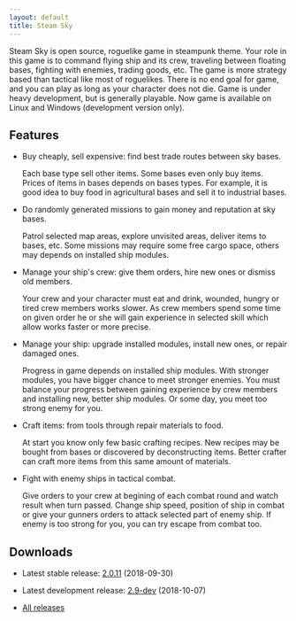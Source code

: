 ```yaml
---
layout: default
title: Steam Sky
---
```

Steam Sky is open source, roguelike game in steampunk theme. Your role in this
game is to command flying ship and its crew, traveling between floating bases,
fighting with enemies, trading goods, etc. The game is more strategy based
than tactical like most of roguelikes. There is no end goal for game, and you
can play as long as your character does not die. Game is under heavy
development, but is generally playable. Now game is available on Linux and
Windows (development version only).

## Features
- Buy cheaply, sell expensive: find best trade routes between sky bases.

    Each base type sell other items. Some bases even only buy items. Prices of
    items in bases depends on bases types. For example, it is good idea to buy
    food in agricultural bases and sell it to industrial bases.

- Do randomly generated missions to gain money and reputation at sky bases.

    Patrol selected map areas, explore unvisited areas, deliver items to bases,
    etc. Some missions may require some free cargo space, others may depends on
    installed ship modules.

- Manage your ship's crew: give them orders, hire new ones or dismiss old
  members.

    Your crew and your character must eat and drink, wounded, hungry or tired
    crew members works slower. As crew members spend some time on given order
    he or she will gain experience in selected skill which allow works faster
    or more precise.

- Manage your ship: upgrade installed modules, install new ones, or repair
  damaged ones.

    Progress in game depends on installed ship modules. With stronger modules,
    you have bigger chance to meet stronger enemies. You must balance your
    progress between gaining experience by crew members and installing new,
    better ship modules. Or some day, you meet too strong enemy for you.

- Craft items: from tools through repair materials to food.

    At start you know only few basic crafting recipes. New recipes may be
    bought from bases or discovered by deconstructing items. Better crafter can
    craft more items from this same amount of materials.

- Fight with enemy ships in tactical combat.

    Give orders to your crew at begining of each combat round and watch result
    when turn passed. Change ship speed, position of ship in combat or give
    your gunners orders to attack selected part of enemy ship. If enemy is too
    strong for you, you can try escape from combat too.

## Downloads
- Latest stable release: [2.0.11](https://github.com/thindil/steamsky/releases/tag/v2.0.11) (2018-09-30)

- Latest development release: [2.9-dev](https://github.com/thindil/steamsky/releases/tag/v2.9-dev) (2018-10-07)

- [All releases](https://github.com/thindil/steamsky/releases)
